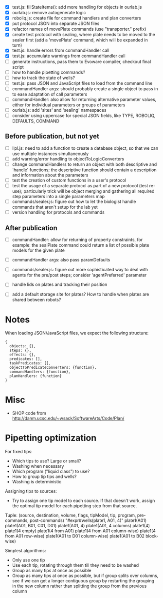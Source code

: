 - [x] test.js: fillStateItems(): add more handling for objects in ourlab.js
- [x] ourlab.js: remove autogenerate logic
- [x] roboliq.js: create file for command handlers and plan converters
- [x] put protocol JSON into separate JSON files
- [x] refactor names of movePlate commands (use "transporter." prefix)
- [x] create test protocol with sealing, where plate needs to be moved to the sealer first (add a 'movePlate' command, which will be expanded in turn)
- [x] test.js: handle errors from commandHandler call
- [x] test.js: accumulate warnings from commandHandler call
- [ ] generate instructions, pass them to Evoware compiler, checkout final script
- [ ] how to handle pipetting commands?
- [ ] how to track the state of wells?
- [ ] test.js: pass JSON and JavaScript files to load from the command line
- [ ] commandHandler args: should probably create a single object to pass in to ease adaptation of call parameters
- [ ] commandHandler: also allow for returning alternative parameter values, either for individual parameters or groups of parameters
- [ ] ourlab.js: add 'sites' and 'sealing' namespaces
- [ ] consider using uppercase for special JSON fields, like TYPE, ROBOLIQ, DEFAULTS, COMMAND

## Before publication, but not yet

- [ ] llpl.js: need to add a function to create a database object, so that we can use multiple instances simultaneously
- [ ] add warning/error handling to objectToLogicConverters
- [ ] change commandHandlers to return an object with both descriptive and 'handle' functions; the descriptive function should contain a description and information about the parameters
- [ ] test the creation of custom functions in a user's protocol
- [ ] test the usage of a separate protocol as part of a new protocol (test re-use); particularly trick will be object merging and gathering all required step parameters into a single parameters map
- [ ] commands/sealer.js: figure out how to let the biologist handle commands that aren't setup for the lab yet
- [ ] version handling for protocols and commands

## After publication

- [ ] commandHandler: allow for returning of property constraints, for example: the sealPlate command could return a list of possible plate models for the given plate
- [ ] commandHandler args: also pass paramDefaults
- [ ] commands/sealer.js: figure out more sophisticated way to deal with agents for the pre/post steps; consider 'agentPreferred' parameter
- [ ] handle lids on plates and tracking their position
- [ ] add a default storage site for plates?  How to handle when plates are shared between robots?


# Notes

When loading JSON/JavaScript files, we expect the following structure:

    {
      objects: {},
      steps: {},
      effects: {},
      predicates: [],
      taskPredicates: [],
      objectToPredicateConverters: {function},
      commandHandlers: {function},
      planHandlers: {function}
    }

# Misc

- SHOP code from http://danm.ucsc.edu/~wsack/SoftwareArts/Code/Plan/

# Pipetting optimization

For fixed tips:

* Which tips to use?  Large or small?
* Washing when necessary
* Which program ("liquid class") to use?
* How to group tip tips and wells?
* Washing is deterministic

Assigning tips to sources:

* Try to assign one tip model to each source.  If that doesn't work, assign the optimal tip model for each pipetting step from that source.

Tuple: (source, destination, volume, flags, tipModel, tip, program, pre-commands, post-commands)
"#expr#wells(plate1, A01, 4)"
plate1(A01)
plate1(A01, B01, C01, D01)
plate1(A01, 4)
plate1(A01, 4 columns)
plate1(4)
plate1(4 empty)
plate1(4 from A01)
plate1(4 from A01 column-wise)
plate1(4 from A01 row-wise)
plate1(A01 to D01 column-wise)
plate1(A01 to B02 block-wise)

Simplest algorithms:

* Only use one tip
* Use each tip, rotating through them till they need to be washed
* Group as many tips at once as possible
* Group as many tips at once as possible, but if group splits over columns, see if we can get a longer contiguous group by restarting the grouping in the new column rather than splitting the group from the previous column
